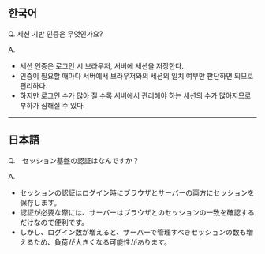 ## 한국어

Q. 세션 기반 인증은 무엇인가요?

A.

- 세션 인증은 로그인 시 브라우저, 서버에 세션을 저장한다.
- 인증이 필요할 때마다 서버에서 브라우저와의 세션의 일치 여부만 판단하면 되므로 편리하다.
- 하지만 로그인 수가 많아 질 수록 서버에서 관리해야 하는 세션의 수가 많아지므로 부하가 심해질 수 있다.

---
## 日本語

Q.　セッション基盤の認証はなんですか？

A.

- セッションの認証はログイン時にブラウザとサーバーの両方にセッションを保存します。
- 認証が必要な際には、サーバーはブラウザとのセッションの一致を確認するだけなので便利です。
- しかし、ログイン数が増えると、サーバーで管理すべきセッションの数も増えるため、負荷が大きくなる可能性があります。